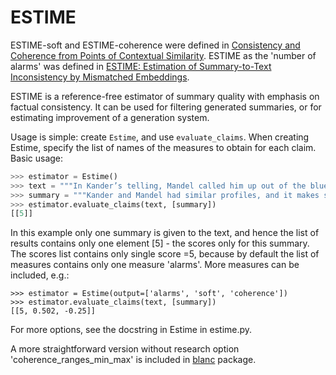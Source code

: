 # ESTIME

ESTIME-soft and ESTIME-coherence were defined in [Consistency and Coherence from Points of Contextual Similarity](https://arxiv.org/abs/2112.11638). ESTIME as the 'number of alarms' was defined in [ESTIME: Estimation of Summary-to-Text Inconsistency by Mismatched Embeddings](https://aclanthology.org/2021.eval4nlp-1.10/).

ESTIME is a reference-free estimator of summary quality with emphasis on factual consistency. It can be used for filtering generated summaries, or for estimating improvement of a generation system.

Usage is simple: create `Estime`, and use `evaluate_claims`. When creating Estime, specify the list of names of the measures to obtain for each claim. Basic usage:

```python
>>> estimator = Estime()
>>> text = """In Kander’s telling, Mandel called him up out of the blue a decade or so ago to pitch a project. It made sense why. The two men had similar profiles: Jewish combat veterans in their early 30s. New statewide officeholders in the Midwest."""
>>> summary = """Kander and Mandel had similar profiles, and it makes sense."""
>>> estimator.evaluate_claims(text, [summary])
[[5]]
```

In this example only one summary is given to the text, and hence the list of results contains only one element [5] - the scores only for this summary. The scores list contains only single score =5, because by default the list of measures contains only one measure 'alarms'. More measures can be included, e.g.: 

```
>>> estimator = Estime(output=['alarms', 'soft', 'coherence'])
>>> estimator.evaluate_claims(text, [summary])
[[5, 0.502, -0.25]]
```

For more options, see the docstring in Estime in estime.py. 

A more straightforward version without research option 'coherence_ranges_min_max' is included in [blanc](https://pypi.org/project/blanc/) package.
